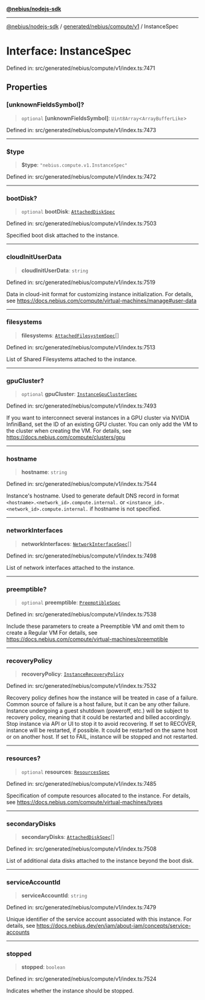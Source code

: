 [**@nebius/nodejs-sdk**](../../../../../README.md)

---

[@nebius/nodejs-sdk](../../../../../README.md) / [generated/nebius/compute/v1](../README.md) / InstanceSpec

# Interface: InstanceSpec

Defined in: src/generated/nebius/compute/v1/index.ts:7471

## Properties

### \[unknownFieldsSymbol\]?

> `optional` **\[unknownFieldsSymbol\]**: `Uint8Array`\<`ArrayBufferLike`\>

Defined in: src/generated/nebius/compute/v1/index.ts:7473

---

### $type

> **$type**: `"nebius.compute.v1.InstanceSpec"`

Defined in: src/generated/nebius/compute/v1/index.ts:7472

---

### bootDisk?

> `optional` **bootDisk**: [`AttachedDiskSpec`](AttachedDiskSpec.md)

Defined in: src/generated/nebius/compute/v1/index.ts:7503

Specified boot disk attached to the instance.

---

### cloudInitUserData

> **cloudInitUserData**: `string`

Defined in: src/generated/nebius/compute/v1/index.ts:7519

Data in cloud-init format for customizing instance initialization.
For details, see https://docs.nebius.com/compute/virtual-machines/manage#user-data

---

### filesystems

> **filesystems**: [`AttachedFilesystemSpec`](AttachedFilesystemSpec.md)[]

Defined in: src/generated/nebius/compute/v1/index.ts:7513

List of Shared Filesystems attached to the instance.

---

### gpuCluster?

> `optional` **gpuCluster**: [`InstanceGpuClusterSpec`](InstanceGpuClusterSpec.md)

Defined in: src/generated/nebius/compute/v1/index.ts:7493

If you want to interconnect several instances in a GPU cluster via NVIDIA InfiniBand,
set the ID of an existing GPU cluster.
You can only add the VM to the cluster when creating the VM.
For details, see https://docs.nebius.com/compute/clusters/gpu

---

### hostname

> **hostname**: `string`

Defined in: src/generated/nebius/compute/v1/index.ts:7544

Instance's hostname. Used to generate default DNS record in format `<hostname>.<network_id>.compute.internal.`
or `<instance_id>.<network_id>.compute.internal.` if hostname is not specified.

---

### networkInterfaces

> **networkInterfaces**: [`NetworkInterfaceSpec`](NetworkInterfaceSpec.md)[]

Defined in: src/generated/nebius/compute/v1/index.ts:7498

List of network interfaces attached to the instance.

---

### preemptible?

> `optional` **preemptible**: [`PreemptibleSpec`](PreemptibleSpec.md)

Defined in: src/generated/nebius/compute/v1/index.ts:7538

Include these parameters to create a Preemptible VM and omit them to create a Regular VM
For details, see https://docs.nebius.com/compute/virtual-machines/preemptible

---

### recoveryPolicy

> **recoveryPolicy**: [`InstanceRecoveryPolicy`](../type-aliases/InstanceRecoveryPolicy.md)

Defined in: src/generated/nebius/compute/v1/index.ts:7532

Recovery policy defines how the instance will be treated in case of a failure. Common source of failure is a host failure, but it can be any other failure.
Instance undergoing a guest shutdown (poweroff, etc.) will be subject to recovery policy, meaning that it could be restarted and billed accordingly. Stop instance via API or UI to stop it to avoid recovering.
If set to RECOVER, instance will be restarted, if possible. It could be restarted on the same host or on another host.
If set to FAIL, instance will be stopped and not restarted.

---

### resources?

> `optional` **resources**: [`ResourcesSpec`](ResourcesSpec.md)

Defined in: src/generated/nebius/compute/v1/index.ts:7485

Specification of compute resources allocated to the instance.
For details, see https://docs.nebius.com/compute/virtual-machines/types

---

### secondaryDisks

> **secondaryDisks**: [`AttachedDiskSpec`](AttachedDiskSpec.md)[]

Defined in: src/generated/nebius/compute/v1/index.ts:7508

List of additional data disks attached to the instance beyond the boot disk.

---

### serviceAccountId

> **serviceAccountId**: `string`

Defined in: src/generated/nebius/compute/v1/index.ts:7479

Unique identifier of the service account associated with this instance.
For details, see https://docs.nebius.dev/en/iam/about-iam/concepts/service-accounts

---

### stopped

> **stopped**: `boolean`

Defined in: src/generated/nebius/compute/v1/index.ts:7524

Indicates whether the instance should be stopped.
